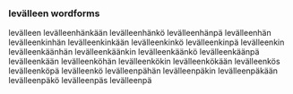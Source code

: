 
### levälleen wordforms

levälleen
levälleenhänkään
levälleenhänkö
levälleenhänpä
levälleenhän
levälleenkinhän
levälleenkinkään
levälleenkinkö
levälleenkinpä
levälleenkin
levälleenkäänhän
levälleenkäänkin
levälleenkäänkö
levälleenkäänpä
levälleenkään
levälleenköhän
levälleenkökin
levälleenkökään
levälleenkös
levälleenköpä
levälleenkö
levälleenpähän
levälleenpäkin
levälleenpäkään
levälleenpäkö
levälleenpäs
levälleenpä

